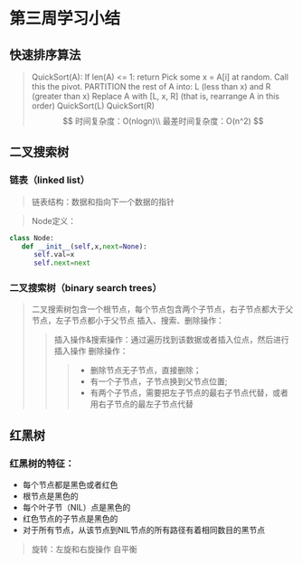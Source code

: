 # 第三周学习小结

## 快速排序算法

> QuickSort(A):
   If len(A) <= 1:
   return
   Pick some x = A[i] at random. Call this the pivot. 
   PARTITION the rest of A into:
   L (less than x) and
   R (greater than x)
   Replace A with [L, x, R] (that is, rearrange A in this order)
   QuickSort(L)
   QuickSort(R)
>$$
>时间复杂度：O(nlogn)\\
>最差时间复杂度：O(n^2)
>$$

## 二叉搜索树
### 链表（linked list）
>链表结构：数据和指向下一个数据的指针

>Node定义：
```python
class Node:
   def __init__(self,x,next=None):
      self.val=x
      self.next=next
```
### 二叉搜索树（binary search trees）
>二叉搜索树包含一个根节点，每个节点包含两个子节点，右子节点都大于父节点，左子节点都小于父节点
>插入、搜索、删除操作：
>>插入操作&搜索操作：通过遍历找到该数据或者插入位点，然后进行插入操作
>>删除操作：
>>
>>> * 删除节点无子节点，直接删除；
>>> * 有一个子节点，子节点换到父节点位置;
>>> * 有两个子节点，需要把左子节点的最右子节点代替，或者用右子节点的最左子节点代替

## 红黑树
### 红黑树的特征：
* 每个节点都是黑色或者红色
* 根节点是黑色的
* 每个叶子节（NIL）点是黑色的
* 红色节点的子节点是黑色的
* 对于所有节点，从该节点到NIL节点的所有路径有着相同数目的黑节点
>旋转：左旋和右旋操作
>自平衡

